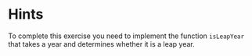 # Hints

To complete this exercise you need to implement the function `isLeapYear`
that takes a year and determines whether it is a leap year.
